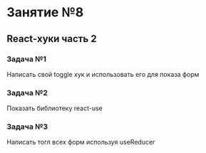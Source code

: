 # Занятие №8

## React-хуки часть 2

### Задача №1 

Написать свой toggle хук и использовать его для показа форм

### Задача №2

Показать библиотеку react-use

### Задача №3

Написать тогл всех форм используя useReducer

